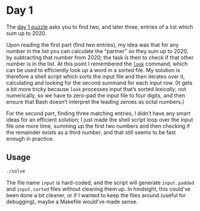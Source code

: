 # Day 1

The [day 1 puzzle][day1] asks you to find two, and later three,
entries of a list which sum up to 2020.

Upon reading the first part (find *two* entries),
my idea was that for any number in the list you can calculate the “partner” so they sum up to 2020,
by subtracting that number from 2020;
the task is then to check if that other number is in the list.
At this point I remembered the [`look`][look(1)] command,
which can be used to efficiently look up a word in a sorted file.
My solution is therefore a shell script which sorts the input file
and then iterates over it, calculating and looking for the second summand for each input row.
(It gets a bit more tricky because `look` processes input that’s sorted *lexically*,
not numerically, so we have to zero-pad the input file to four digits,
and then ensure that Bash doesn’t interpret the leading zeroes as octal numbers.)

For the second part, finding three matching entries,
I didn’t have any smart ideas for an efficient solution;
I just made the shell script loop over the input file one more time,
summing up the first two numbers and then checking if the remainder exists as a third number,
and that still seems to be fast enough in practice.

## Usage

```sh
./solve
```

The file name `input` is hard-coded,
and the script will generate `input.padded` and `input.sorted` files
without cleaning them up.
In hindsight, this could’ve been done a bit cleaner,
or if I wanted to keep the files around (useful for debugging),
maybe a Makefile would’ve made sense.

[day1]: https://adventofcode.com/2020/day/1
[look(1)]: https://man7.org/linux/man-pages/man1/look.1.html
